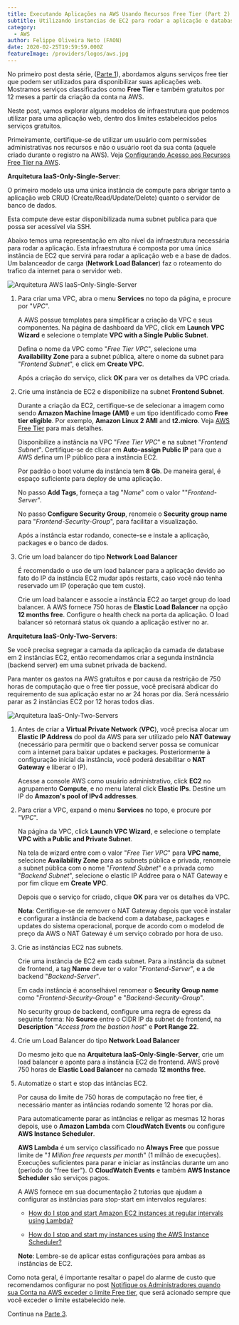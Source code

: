```yaml
---
title: Executando Aplicações na AWS Usando Recursos Free Tier (Part 2)
subtitle: Utilizando instancias de EC2 para rodar a aplicação e database na AWS.
category:
  - AWS
author: Felippe Oliveira Neto (FAON)
date: 2020-02-25T19:59:59.000Z
featureImage: /providers/logos/aws.jpg
---
```

No primeiro post desta série, ([Parte 1](/aws-host-apps-part-1)), abordamos alguns serviços free tier que podem ser utilizados para disponibilizar suas aplicações web. Mostramos serviços classificados como **Free Tier** e também gratuítos por 12 meses a partir da criação da conta na AWS.

Neste post, vamos explorar alguns modelos de infraestrutura que podemos utilizar para uma aplicação web, dentro dos limites estabelecidos pelos serviços gratuítos.

Primeiramente, certifique-se de utilizar um usuário com permissões administrativas nos recursos e não o usuário root da sua conta (aquele criado durante o registro na AWS). Veja [Configurando Acesso aos Recursos Free Tier na AWS](/aws-provide-access-resources).

**Arquitetura IaaS-Only-Single-Server**:

O primeiro modelo usa uma única instância de compute para abrigar tanto a aplicação web CRUD (Create/Read/Update/Delete) quanto o servidor de banco de dados.

Esta compute deve estar disponibilizada numa subnet publica para que possa ser acessível via SSH.

Abaixo temos uma representação em alto nível da infraestrutura necessária para rodar a aplicação. Esta infraestrutura é composta por uma única instância de EC2 que servirá para rodar a aplicação web e a base de dados. Um balanceador de carga (**Network Load Balancer**) faz o roteamento do trafico da internet para o servidor web.

![Arquitetura AWS IaaS-Only-Single-Server](/uploads/aws/aws-iaas-only-single-server-architecture.jpg)

1. Para criar uma VPC, abra o menu **Services** no topo da página, e procure por "_VPC_".

    A AWS possue templates para simplificar a criação da VPC e seus componentes. Na página de dashboard da VPC, click em **Launch VPC Wizard** e selecione o template **VPC with a Single Public Subnet**.

    Defina o nome da VPC como "_Free Tier VPC_", selecione uma **Availability Zone** para a subnet pública, altere o nome da subnet para "_Frontend Subnet_", e click em **Create VPC**.

    Após a criação do serviço, click **OK** para ver os detalhes da VPC criada.

2. Crie uma instância de EC2 e disponibilize na subnet **Frontend Subnet**.

    Durante a criação da EC2, certifique-se de selecionar a imagem como sendo **Amazon Machine Image (AMI)** e um tipo identificado como **Free tier eligible**. Por exemplo, **Amazon Linux 2 AMI** and **t2.micro**. Veja [AWS Free Tier](https://aws.amazon.com/free) para mais detalhes.

    Disponibilize a instância na VPC "_Free Tier VPC_" e na subnet "_Frontend Subnet_". Certifique-se de clicar em **Auto-assign Public IP** para que a AWS defina um IP público para a instância EC2.

    Por padrão o boot volume da instância tem **8 Gb**. De maneira geral, é espaço suficiente para deploy de uma aplicação.

    No passo **Add Tags**, forneça a tag "_Name_" com o valor ""_Frontend-Server_".

    No passo **Configure Security Group**, renomeie o **Security group name** para "_Frontend-Security-Group_", para facilitar a visualização.

    Após a instância estar rodando, conecte-se e instale a aplicação, packages e o banco de dados.

3. Crie um load balancer do tipo **Network Load Balancer**

    É recomendado o uso de um load balancer para a aplicação devido ao fato do IP da instância EC2 mudar após restarts, caso você não tenha reservado um IP (operação que tem custo).

    Crie um load balancer e associe a instância EC2 ao target group do load balancer. A AWS fornece 750 horas de **Elastic Load Balancer** na opção **12 months free**. Configure o health check na porta da aplicação. O load balancer só retornará status ok quando a aplicação estiver no ar.

**Arquitetura IaaS-Only-Two-Servers**:

Se você precisa segregar a camada da aplicação da camada de database em 2 instâncias EC2, então recomendamos criar a segunda instnância (backend server) em uma subnet privada de backend.

Para manter os gastos na AWS gratuítos e por causa da restrição de 750 horas de computação que o free tier possue, você precisará abdicar do requiremento de sua aplicação estar no ar 24 horas por dia. Será ncessário parar as 2 instâncias EC2 por 12 horas todos dias.

![Arquitetura IaaS-Only-Two-Servers](/uploads/aws/aws-iaas-only-2-servers-architecture.jpg)

1. Antes de criar a **Virtual Private Network** (**VPC**), você precisa alocar um **Elastic IP Address** do pool da AWS para ser utilizado pelo **NAT Gateway** (necessário para permitir que o backend server possa se comunicar com a internet para baixar updates e packages. Posteriormente à configuração inicial da instância, você poderá desabilitar o **NAT Gateway** e liberar o IP).

    Acesse a console AWS como usuário administrativo, click **EC2** no agrupamento **Compute**, e no menu lateral click **Elastic IPs**. Destine um IP do  **Amazon's pool of IPv4 addresses**.

2. Para criar a VPC, expand o menu **Services** no topo, e procure por "_VPC_".

    Na página da VPC, click **Launch VPC Wizard**, e selecione o template **VPC with a Public and Private Subnet**.

    Na tela de wizard entre com o valor "_Free Tier VPC_" para **VPC name**, selecione **Availability Zone** para as subnets pública e privada, renomeie a subnet pública com o nome "_Frontend Subnet_" e a privada como "_Backend Subnet_", selecione o elastic IP Addree para o NAT Gateway e por fim clique em **Create VPC**.

    Depois que o serviço for criado, clique **OK** para ver os detalhes da VPC.

    **Nota**: Certifique-se de remover o NAT Gateway depois que você instalar e configurar a instância de backend com a database, packages e updates do sistema operacional, porque de acordo com o modelod de preço da AWS o NAT Gateway é um serviço cobrado por hora de uso.

3. Crie as instâncias EC2 nas subnets.

    Crie uma instância de EC2 em cada subnet. Para a instância da subnet de frontend, a tag **Name** deve ter o valor "_Frontend-Server_", e a de backend "_Backend-Server_".

    Em cada instância é aconselhável renomear o **Security Group name** como "_Frontend-Security-Group_" e "_Backend-Security-Group_".

    No security group de backend, configure uma regra de egress da seguinte forma: No **Source** entre o CIDR IP da subnet de frontend, na **Description** "_Access from the bastion host_"  e **Port Range 22**.

4. Crie um Load Balancer do tipo **Network Load Balancer**

    Do mesmo jeito que na **Arquitetura IaaS-Only-Single-Server**, crie um load balancer e aponte para a instância EC2 de frontend. AWS provê 750 horas de **Elastic Load Balancer** na camada **12 months free**.

5. Automatize o start e stop das intâncias EC2.

    Por causa do limite de 750 horas de computação no free tier, é necessário manter as intâncias rodando somente 12 horas por dia.

    Para automaticamente parar as intâncias e religar as mesmas 12 horas depois, use o **Amazon Lambda** com **CloudWatch Events** ou configure **AWS Instance Scheduler**.

    **AWS Lambda** é um serviço classificado no **Always Free** que possue limite de "_1 Million free requests per month_" (1 milhão de execuções). Execuções suficientes para parar e iniciar as instâncias durante um ano (período do "free tier"). O  **CloudWatch Events** e também **AWS Instance Scheduler** são serviços pagos.

    A AWS fornece em sua documentação 2 tutorias que ajudam a configurar as instâncias para stop-start em intervalos regulares:

    * [How do I stop and start Amazon EC2 instances at regular intervals using Lambda?](https://aws.amazon.com/premiumsupport/knowledge-center/start-stop-lambda-cloudwatch/)

    * [How do I stop and start my instances using the AWS Instance Scheduler?](https://aws.amazon.com/premiumsupport/knowledge-center/stop-start-instance-scheduler/)

    **Note**: Lembre-se de aplicar estas configurações para ambas as instâncias de EC2.

Como nota geral, é importante resaltar o papel do alarme de custo que recomendamos configurar no post [Notifique os Administradores quando sua Conta na AWS exceder o limite Free tier](/aws-notify-admin-billing-costs), que será acionado sempre que você exceder o limite estabelecido nele.

Continua na [Parte 3](/aws-host-apps-part-3).
